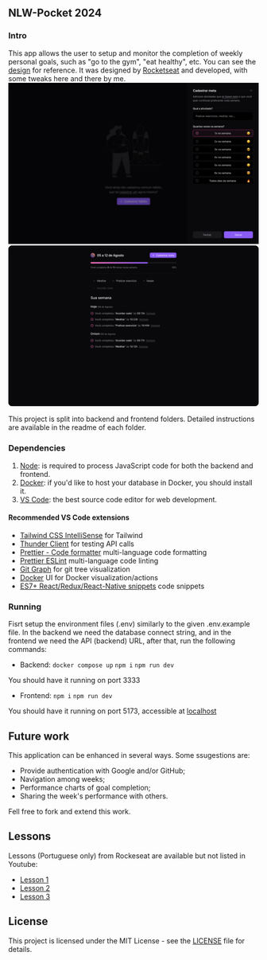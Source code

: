 ## NLW-Pocket 2024

### Intro

This app allows the user to setup and monitor the completion of weekly personal goals, such as "go to the gym", "eat healthy", etc. You can see the [design](<https://www.figma.com/design/rgwQTqaSQyFPn2RZDHG1Pw/NLW-Pocket-JS-%E2%80%A2-in.orbit-(Community)>) for reference. It was designed by [Rocketseat](https://www.rocketseat.com.br/) and developed, with some tweaks here and there by me.
![Main page](screenshot1.png)
![Weekly Goals](screenshot2.png)

This project is split into backend and frontend folders. Detailed instructions are available in the readme of each folder.

### Dependencies

1. [Node](https://nodejs.org/en): is required to process JavaScript code for both the backend and frontend.
2. [Docker](https://www.docker.com/): if you'd like to host your database in Docker, you should install it.
3. [VS Code](https://code.visualstudio.com/): the best source code editor for web development.

#### Recommended VS Code extensions

- [Tailwind CSS IntelliSense](https://marketplace.visualstudio.com/items?itemName=bradlc.vscode-tailwindcss) for Tailwind
- [Thunder Client](https://marketplace.visualstudio.com/items?itemName=rangav.vscode-thunder-client) for testing API calls
- [Prettier - Code formatter](https://marketplace.visualstudio.com/items?itemName=esbenp.prettier-vscode) multi-language code formatting
- [Prettier ESLint](https://marketplace.visualstudio.com/items?itemName=rvest.vs-code-prettier-eslint) multi-language code linting
- [Git Graph](https://marketplace.visualstudio.com/items?itemName=mhutchie.git-graph) for git tree visualization
- [Docker](https://marketplace.visualstudio.com/items?itemName=ms-azuretools.vscode-docker) UI for Docker visualization/actions
- [ES7+ React/Redux/React-Native snippets](https://marketplace.visualstudio.com/items?itemName=dsznajder.es7-react-js-snippets) code snippets

### Running

Fisrt setup the environment files (.env) similarly to the given .env.example file. In the backend we need the database connect string, and in the frontend we need the API (backend) URL, after that, run the following commands:

- Backend:
  `docker compose up`
  `npm i`
  `npm run dev`

You should have it running on port 3333

- Frontend:
  `npm i`
  `npm run dev`

You should have it running on port 5173, accessible at [localhost](http://localhost:5173)

## Future work

This application can be enhanced in several ways. Some ssugestions are:

- Provide authentication with Google and/or GitHub;
- Navigation among weeks;
- Performance charts of goal completion;
- Sharing the week's performance with others.

Fell free to fork and extend this work.

## Lessons

Lessons (Portuguese only) from Rockeseat are available but not listed in Youtube:

- [Lesson 1](https://www.youtube.com/watch?v=YH5eBYLSD0c)
- [Lesson 2](https://www.youtube.com/watch?v=YH5eBYLSD0c)
- [Lesson 3](https://www.youtube.com/watch?v=JDCr3HqBOJc)

## License

This project is licensed under the MIT License - see the [LICENSE](./LICENSE.md) file for details.

